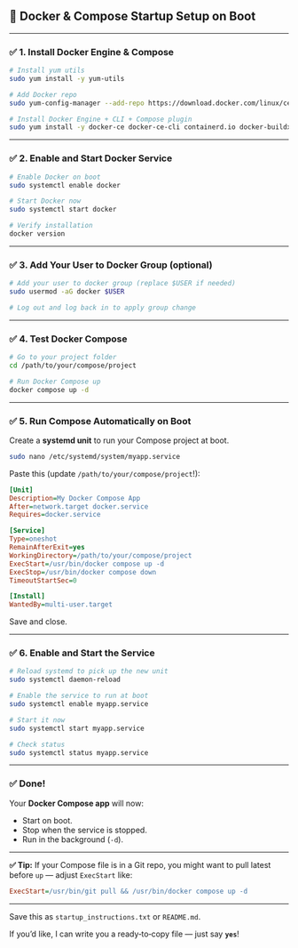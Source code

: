 ## 📄 **Docker & Compose Startup Setup on Boot**

---

### ✅ **1. Install Docker Engine & Compose**

```bash
# Install yum utils
sudo yum install -y yum-utils

# Add Docker repo
sudo yum-config-manager --add-repo https://download.docker.com/linux/centos/docker-ce.repo

# Install Docker Engine + CLI + Compose plugin
sudo yum install -y docker-ce docker-ce-cli containerd.io docker-buildx-plugin docker-compose-plugin
```

---

### ✅ **2. Enable and Start Docker Service**

```bash
# Enable Docker on boot
sudo systemctl enable docker

# Start Docker now
sudo systemctl start docker

# Verify installation
docker version
```

---

### ✅ **3. Add Your User to Docker Group (optional)**

```bash
# Add your user to docker group (replace $USER if needed)
sudo usermod -aG docker $USER

# Log out and log back in to apply group change
```

---

### ✅ **4. Test Docker Compose**

```bash
# Go to your project folder
cd /path/to/your/compose/project

# Run Docker Compose up
docker compose up -d
```

---

### ✅ **5. Run Compose Automatically on Boot**

Create a **systemd unit** to run your Compose project at boot.

```bash
sudo nano /etc/systemd/system/myapp.service
```

Paste this (update `/path/to/your/compose/project`!):

```ini
[Unit]
Description=My Docker Compose App
After=network.target docker.service
Requires=docker.service

[Service]
Type=oneshot
RemainAfterExit=yes
WorkingDirectory=/path/to/your/compose/project
ExecStart=/usr/bin/docker compose up -d
ExecStop=/usr/bin/docker compose down
TimeoutStartSec=0

[Install]
WantedBy=multi-user.target
```

Save and close.

---

### ✅ **6. Enable and Start the Service**

```bash
# Reload systemd to pick up the new unit
sudo systemctl daemon-reload

# Enable the service to run at boot
sudo systemctl enable myapp.service

# Start it now
sudo systemctl start myapp.service

# Check status
sudo systemctl status myapp.service
```

---

### ✅ **Done!**

Your **Docker Compose app** will now:

* Start on boot.
* Stop when the service is stopped.
* Run in the background (`-d`).

---

**✅ Tip:**
If your Compose file is in a Git repo, you might want to pull latest before `up` — adjust `ExecStart` like:

```ini
ExecStart=/usr/bin/git pull && /usr/bin/docker compose up -d
```

---

Save this as `startup_instructions.txt` or `README.md`.

If you’d like, I can write you a ready‑to‑copy file — just say **`yes`**!
